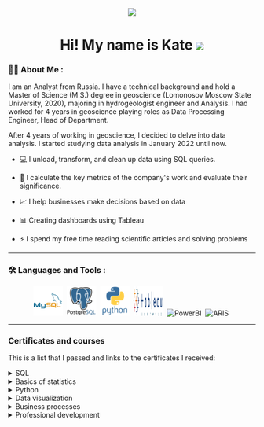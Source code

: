 <div id="header" align="center">
  <img src="https://media.giphy.com/media/VIKOfvqJHcVDrdVivT/giphy.gif" width="100"/>
</div>
<h1> <div id="header" align="center">
  Hi! My name is Kate
  <img src="https://media.giphy.com/media/hvRJCLFzcasrR4ia7z/giphy.gif" width="20px"/>
</h1>
  
### :woman_technologist: About Me :
  I am an Analyst from Russia.
  I have a technical background and hold a Master of Science (M.S.) degree in geoscience (Lomonosov Moscow State University, 2020), majoring in hydrogeologist engineer and Analysis. I had worked for 4 years in geoscience playing roles as Data Processing Engineer, Head of Department.

After 4 years of working in geoscience, I decided to delve into data analysis. I started studying data analysis in January 2022 until now.
  
  - :computer: I unload, transform, and clean up data using SQL queries.

  - :memo: I calculate the key metrics of the company's work and evaluate their significance.
  
  - :chart_with_upwards_trend: I help businesses make decisions based on data
  
  - :bar_chart: Creating dashboards using Tableau

- :zap: I spend my free time reading scientific articles and solving problems

[comment]: < - :mailbox:How to reach me: [![Linkedin Badge](https://img.shields.io/badge/-kakbar-blue?style=flat&logo=Linkedin&logoColor=white)](your-linkedin-url)>
  
---

### :hammer_and_wrench: Languages and Tools :
<div id="header" align="center">
  <img src="https://github.com/devicons/devicon/blob/master/icons/mysql/mysql-original-wordmark.svg" title="MySQL" alt="MySQL" width="60" height="60"/>&nbsp;
  <img src="https://github.com/devicons/devicon/blob/master/icons/postgresql/postgresql-original-wordmark.svg" title="PostgreSQL" alt="PostgreSQL" width="60" height="60"/>&nbsp;
  <img src="https://github.com/devicons/devicon/blob/master/icons/python/python-original-wordmark.svg" title="Python" alt="Python" width="60" height="60"/>&nbsp;
  <img src="https://github.com/logo/Tableau/blob/master/images/logo.svg" title="Tableau" alt="Tableau" width="60" height="60"/>&nbsp;
  <img src="https://github.com/microsoft/PowerBI-Icons/blob/main/SVG/Power-BI.svg" title="PowerBI" alt="PowerBI" width="60" height="60"/>&nbsp;
  <img src="https://optimacons.info/upload/services/services-model-aris.jpg" title="ARIS" alt="ARIS" width="60" height="60"/>&nbsp;
</div>

---
### Certificates and courses
This is a list that I passed and links to the certificates I received:
  
  <details>
<summary>SQL</summary>
<br>
  - [Interactive SQL Simulator](https://stepik.org/cert/1638703) (Aug 2022) (Stepik - Far Eastern Federal University)
  - [SQL](https://www.sololearn.com/Certificate/CT-9VVPIY2W/png) (Jun 2022) (Sololearn)
</details>

  <details>
<summary>Basics of statistics</summary>
<br>
  - [Basics of statistics](https://stepik.org/cert/1682882) (Sep 2022) (Stepik - Bioinformatics Institute)
</details>
  
  <details>
<summary>Python</summary>
<br>
  - [Python Programming](https://stepik.org/cert/1632376) (Aug 2022) (Stepik - Bioinformatics Institute)   
</details>
  
  <details>
<summary>Data visualization</summary>
<br>
  - [Basics of Power BI](https://proskilling.ru/pl/262767526) (Aug 2022) (Proskilling)
  - BI developer. Basics of working in Tableau (Sep 2022) (Stepik ) 
</details>
  
  <details>
<summary>Business processes</summary>
<br>
  - Analysis and modeling of business processes (Aug 2022) (Openedu - Higher School of Economics (Russian))    
</details>
  
  <details>
<summary>Professional development</summary>
<br>
  - [Basics of internet marketing](https://learndigital.withgoogle.com/89254718-fa8c-44af-83bc-10c72b5d9366) (Sep 2022) (Google) 
  - [Big Data and Data Science: Start the dive from scratch](https://stepik.org/cert/1629025) (Aug 2022) (Stepik - Russian code school) 
  - Methodology of data processing and analysis (Aug 2022) (Coursera - IBM)
  - Excel for work (Jun 2022) (Practicum Yandex)  
</details>
